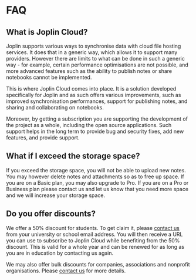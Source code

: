 # FAQ

## What is Joplin Cloud?

Joplin supports various ways to synchronise data with cloud file hosting services. It does that in a generic way, which allows it to support many providers. However there are limits to what can be done in such a generic way - for example, certain performance optimisations are not possible, and more advanced features such as the ability to publish notes or share notebooks cannot be implemented.

This is where Joplin Cloud comes into place. It is a solution developed specifically for Joplin and as such offers various improvements, such as improved synchronisation performances, support for publishing notes, and sharing and collaborating on notebooks.

Moreover, by getting a subscription you are supporting the development of the project as a whole, including the open source applications. Such support helps in the long term to provide bug and security fixes, add new features, and provide support.

## What if I exceed the storage space?

If you exceed the storage space, you will not be able to upload new notes. You may however delete notes and attachments so as to free up space. If you are on a Basic plan, you may also upgrade to Pro. If you are on a Pro or Business plan please contact us and let us know that you need more space and we will increase your storage space.

## Do you offer discounts?

We offer a 50% discount for students. To get claim it, please [contact us](mailto:support@joplincloud.com) from your university or school email address. You will then receive a URL you can use to subscribe to Joplin Cloud while benefiting from the 50% discount. This is valid for a whole year and can be renewed for as long as you are in education by contacting us again.

We may also offer bulk discounts for companies, associations and nonprofit organisations. Please [contact us](mailto:support@joplincloud.com) for more details.
